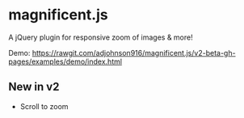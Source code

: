 # magnificent.js

A jQuery plugin for responsive zoom of images & more!

Demo: https://rawgit.com/adjohnson916/magnificent.js/v2-beta-gh-pages/examples/demo/index.html

## New in v2

* Scroll to zoom
